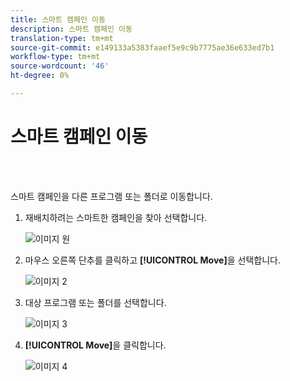 ```yaml
---
title: 스마트 캠페인 이동
description: 스마트 캠페인 이동
translation-type: tm+mt
source-git-commit: e149133a5383faaef5e9c9b7775ae36e633ed7b1
workflow-type: tm+mt
source-wordcount: '46'
ht-degree: 0%

---
```



# 스마트 캠페인 이동

<br> 

스마트 캠페인을 다른 프로그램 또는 폴더로 이동합니다.

1. 재배치하려는 스마트한 캠페인을 찾아 선택합니다.

   ![이미지 원](/help/sky/assets/smart-campaigns/move-a-smart-campaign/move-a-smart-campaign-1.png)

1. 마우스 오른쪽 단추를 클릭하고 **[!UICONTROL Move]**&#x200B;을 선택합니다.

   ![이미지 2](/help/sky/assets/smart-campaigns/move-a-smart-campaign/move-a-smart-campaign-2.png)

1. 대상 프로그램 또는 폴더를 선택합니다.

   ![이미지 3](/help/sky/assets/smart-campaigns/move-a-smart-campaign/move-a-smart-campaign-3.png)

1. **[!UICONTROL Move]**&#x200B;을 클릭합니다.

   ![이미지 4](/help/sky/assets/smart-campaigns/move-a-smart-campaign/move-a-smart-campaign-4.png)
